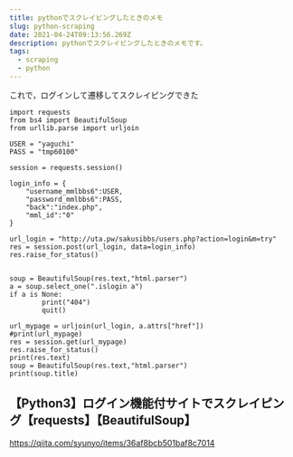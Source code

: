```yaml
---
title: pythonでスクレイピングしたときのメモ
slug: python-scraping
date: 2021-04-24T09:13:56.269Z
description: pythonでスクレイピングしたときのメモです。
tags:
  - scraping
  - python
---
```

これで，ログインして遷移してスクレイピングできた

```
import requests
from bs4 import BeautifulSoup
from urllib.parse import urljoin

USER = "yaguchi"
PASS = "tmp60100"

session = requests.session()

login_info = {
    "username_mmlbbs6":USER,
    "password_mmlbbs6":PASS,
    "back":"index.php",
    "mml_id":"0"
}

url_login = "http://uta.pw/sakusibbs/users.php?action=login&m=try"
res = session.post(url_login, data=login_info)
res.raise_for_status()


soup = BeautifulSoup(res.text,"html.parser")
a = soup.select_one(".islogin a")
if a is None:
        print("404")
        quit()

url_mypage = urljoin(url_login, a.attrs["href"])
#print(url_mypage)
res = session.get(url_mypage)
res.raise_for_status()
print(res.text)
soup = BeautifulSoup(res.text,"html.parser")
print(soup.title)
```

## 【Python3】ログイン機能付サイトでスクレイピング【requests】【BeautifulSoup】

<https://qiita.com/syunyo/items/36af8bcb501baf8c7014>